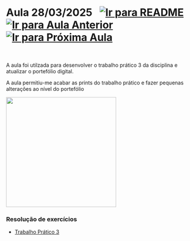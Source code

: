 # Aula 28/03/2025 &nbsp; [![Ir para README](https://img.shields.io/badge/Indice-Verde?style=for-the-badge)](../README.md#indice) &nbsp; [![Ir para Aula Anterior](https://img.shields.io/badge/Anterior-Aula%205-007ACC?style=for-the-badge)](../aulas/21-03-2025.md) [![Ir para Próxima Aula](https://img.shields.io/badge/Próxima-Aula%207-007ACC?style=for-the-badge)](../aulas/04-04-2025.md)

<br>

<p>
A aula foi utilzada para desenvolver o trabalho prático 3 da disciplina e atualizar o portefólio digital.
</p>

<p>
A aula permitiu-me acabar as prints do trabalho prático e fazer pequenas alterações ao nível do portefólio
</p>

<img src="https://github.com/user-attachments/assets/300a7612-0580-4373-aca4-67817c5774c5" width="300">

### Resolução de exercícios

- [Trabalho Prático 3](../fichas/trabalho_pratico_3.pdf)
